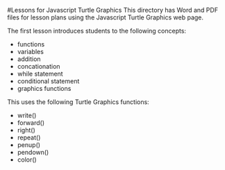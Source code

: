 #Lessons for Javascript Turtle Graphics
This directory has Word and PDF files for lesson plans using the Javascript Turtle Graphics web page.

The first lesson introduces students to the following concepts:

* functions
* variables
* addition
* concationation
* while statement
* conditional statement
* graphics functions

This uses the following Turtle Graphics functions:

* write()
* forward()
* right()
* repeat()
* penup()
* pendown()
* color()